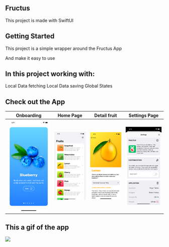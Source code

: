 ## Fructus

This project is made with SwiftUI 

## Getting Started

This project is a simple wrapper around the Fructus App

And make it easy to use

## In this project working with:
Local Data fetching
Local Data saving
Global States

## Check out the App
| Onboarding | Home Page | Detail fruit | Settings Page |
|-----------|----------------|-----------------|----------------|
| ![](https://github.com/kelevra9900/fructus/blob/main/screenshots/1.png) | ![](https://github.com/kelevra9900/fructus/blob/main/screenshots/2.png)| ![](https://github.com/kelevra9900/fructus/blob/main/screenshots/3.png)| ![](https://github.com/kelevra9900/fructus/blob/main/screenshots/4.png)|


## This a gif of the app


![](https://github.com/kelevra9900/fructus/blob/main/screenshots/review.gif)
